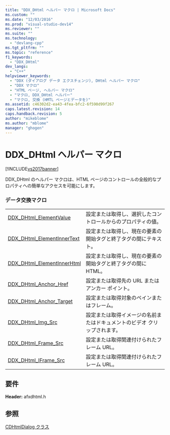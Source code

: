 ```yaml
---
title: "DDX_DHtml ヘルパー マクロ | Microsoft Docs"
ms.custom: ""
ms.date: "12/03/2016"
ms.prod: "visual-studio-dev14"
ms.reviewer: ""
ms.suite: ""
ms.technology: 
  - "devlang-cpp"
ms.tgt_pltfrm: ""
ms.topic: "reference"
f1_keywords: 
  - "DDX_DHtml"
dev_langs: 
  - "C++"
helpviewer_keywords: 
  - "DDX (ダイアログ データ エクスチェンジ), DHtml ヘルパー マクロ"
  - "DDX マクロ"
  - "HTML ページ, ヘルパー マクロ"
  - "マクロ, DDX_DHtml ヘルパー"
  - "マクロ, 交換 (HMTL ページとデータを)"
ms.assetid: c46302d2-ea43-4fea-bfc2-6f590d99f267
caps.latest.revision: 14
caps.handback.revision: 5
author: "mikeblome"
ms.author: "mblome"
manager: "ghogen"
---
```

# DDX_DHtml ヘルパー マクロ
[!INCLUDE[vs2017banner](../../assembler/inline/includes/vs2017banner.md)]

DDX\_DHtml のヘルパー マクロは、HTML ページのコントロールの全般的なプロパティへの簡単なアクセスを可能にします。  
  
### データ交換マクロ  
  
|||  
|-|-|  
|[DDX\_DHtml\_ElementValue](../Topic/DDX_DHtml_ElementValue.md)|設定または取得し、選択したコントロールからのプロパティの値。|  
|[DDX\_DHtml\_ElementInnerText](../Topic/DDX_DHtml_ElementInnerText.md)|設定または取得し、現在の要素の開始タグと終了タグの間にテキスト。|  
|[DDX\_DHtml\_ElementInnerHtml](../Topic/DDX_DHtml_ElementInnerHtml.md)|設定または取得し、現在の要素の開始タグと終了タグの間に HTML。|  
|[DDX\_DHtml\_Anchor\_Href](../Topic/DDX_DHtml_Anchor_Href.md)|設定または取得先の URL またはアンカー ポイント。|  
|[DDX\_DHtml\_Anchor\_Target](../Topic/DDX_DHtml_Anchor_Target.md)|設定または取得対象のペインまたはフレーム。|  
|[DDX\_DHtml\_Img\_Src](../Topic/DDX_DHtml_Img_Src.md)|設定または取得イメージの名前またはドキュメントのビデオ クリップされます。|  
|[DDX\_DHtml\_Frame\_Src](../Topic/DDX_DHtml_Frame_Src.md)|設定または取得関連付けられたフレーム URL。|  
|[DDX\_DHtml\_IFrame\_Src](../Topic/DDX_DHtml_IFrame_Src.md)|設定または取得関連付けられたフレーム URL。|  
  
## 要件  
 **Header:** afxdhtml.h  
  
## 参照  
 [CDHtmlDialog クラス](../Topic/CDHtmlDialog%20Class.md)